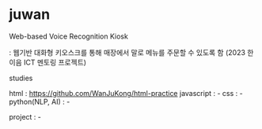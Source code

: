# juwan
Web-based Voice Recognition Kiosk

: 웹기반 대화형 키오스크를 통해 매장에서 말로 메뉴를 주문할 수 있도록 함 (2023 한이음 ICT 멘토링 프로젝트)


studies

html : https://github.com/WanJuKong/html-practice
javascript : -
css : -
python(NLP, AI) : -


project : -
